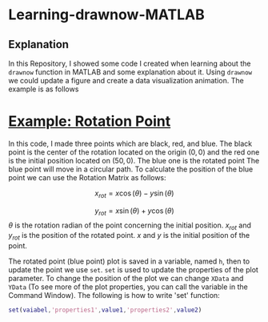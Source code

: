 # Learning-drawnow-MATLAB
## Explanation
In this Repository, I showed some code I created when learning about the `drawnow` function in MATLAB and some explanation about it.
Using `drawnow` we could update a figure and create a data visualization animation. The example is as follows

# [Example: Rotation Point](RotationPoint.m)
In this code, I made three points which are black, red, and blue. The black point is the center of the rotation located on the origin $(0,0)$ and the red one is the initial position located on ($50,0)$. The blue one is the rotated point
The blue point will move in a circular path. To calculate the position of the blue point we can use the Rotation Matrix as follows:

$$x_{rot}=x\cos(\theta) - y\sin(\theta)$$

$$y_{rot}=x\sin(\theta) + y\cos(\theta)$$
$\theta$ is the rotation radian of the point concerning the initial position. $x_{rot}$ and $y_{rot}$ is the position of the rotated point. $x$ and $y$ is the initial position of the point.

The rotated point (blue point) plot is saved in a variable, named `h`, then to update the point we use `set`. `set` is used to update the properties of the plot parameter. To change the position of the plot we can change `XData` and `YData` (To see more of the plot properties, you can call the variable in the Command Window). The following is how to write 'set' function:
``` MATLAB
set(vaiabel,'properties1',value1,'properties2',value2)
```

